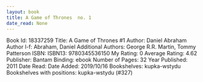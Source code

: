 ```yaml
---
layout: book
title: A Game of Thrones  no. 1
date_read: None
---
```


Book Id: 18337259
Title: A Game of Thrones #1
Author: Daniel Abraham
Author l-f: Abraham, Daniel
Additional Authors: George R.R. Martin, Tommy Patterson
ISBN: 
ISBN13: 9780345536150
My Rating: 0
Average Rating: 4.62
Publisher: Bantam
Binding: ebook
Number of Pages: 32
Year Published: 2011
Date Read: 
Date Added: 2019/10/16
Bookshelves: kupka-wstydu
Bookshelves with positions: kupka-wstydu (#327)

